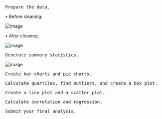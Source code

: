 <pre>Prepare the data.</pre>

• Before cleaning:

![image](https://github.com/CourtneyCole123/Pymaceuticals/assets/162069113/032cb6ed-b503-49b1-b849-9944be87be89)

• After cleaning:

![image](https://github.com/CourtneyCole123/Pymaceuticals/assets/162069113/958495d2-0b8a-4442-818e-b3d717cecd13)

<pre>Generate summary statistics.</pre>

![image](https://github.com/CourtneyCole123/Pymaceuticals/assets/162069113/e93786ee-4fe7-4673-8c1a-766bae828de7)

<pre>Create bar charts and pie charts.</pre>

<pre>Calculate quartiles, find outliers, and create a box plot.</pre>

<pre>Create a line plot and a scatter plot.</pre>

<pre>Calculate correlation and regression.</pre>

<pre>Submit your final analysis.</pre>
